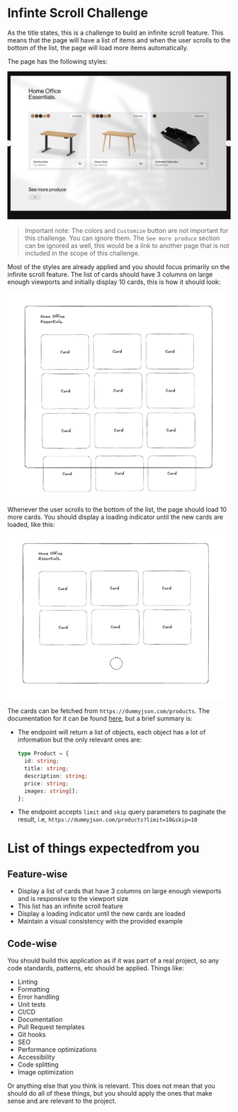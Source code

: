# Infinte Scroll Challenge

As the title states, this is a challenge to build an infinite scroll feature. This means that the page will have a list of items and when the user scrolls to the bottom of the list, the page will load more items automatically.

The page has the following styles:

![Example of the desired look of the website](doc-images/example.jpeg)

> Important note: The colors and `Customize` button are not important for this challenge. You can ignore them. The `See more produce` section can be ignored as well, this would be a link to another page that is not included in the scope of this challenge.

Most of the styles are already applied and you should focus primarily on the infinite scroll feature. The list of cards should have 3 columns on large enough viewports and initially display 10 cards, this is how it should look:

![Example of the desired look of the card list](doc-images/card-list.png)

Whenever the user scrolls to the bottom of the list, the page should load 10 more cards. You should display a loading indicator until the new cards are loaded, like this:

![Example of the desired look of the loading indicator](doc-images/loading-example.png)

The cards can be fetched from `https://dummyjson.com/products`. The documentation for it can be found [here](https://dummyjson.com/docs/products), but a brief summary is:

- The endpoint will return a list of objects, each object has a lot of information but the only relevant ones are:

  ```typescript
  type Product = {
    id: string;
    title: string;
    description: string;
    price: string;
    images: string[];
  };
  ```

- The endpoint accepts `limit` and `skip` query parameters to paginate the result, i.e, `https://dummyjson.com/products?limit=10&skip=10`

# List of things expectedfrom you

## Feature-wise

- Display a list of cards that have 3 columns on large enough viewports and is responsive to the viewport size
- This list has an infinite scroll feature
- Display a loading indicator until the new cards are loaded
- Maintain a visual consistency with the provided example

## Code-wise

You should build this application as if it was part of a real project, so any code standards, patterns, etc should be applied. Things like:

- Linting
- Formatting
- Error handling
- Unit tests
- CI/CD
- Documentation
- Pull Request templates
- Git hooks
- SEO
- Performance optimizations
- Accessibility
- Code splitting
- Image optimization

Or anything else that you think is relevant. This does not mean that you should do all of these things, but you should apply the ones that make sense and are relevant to the project.
